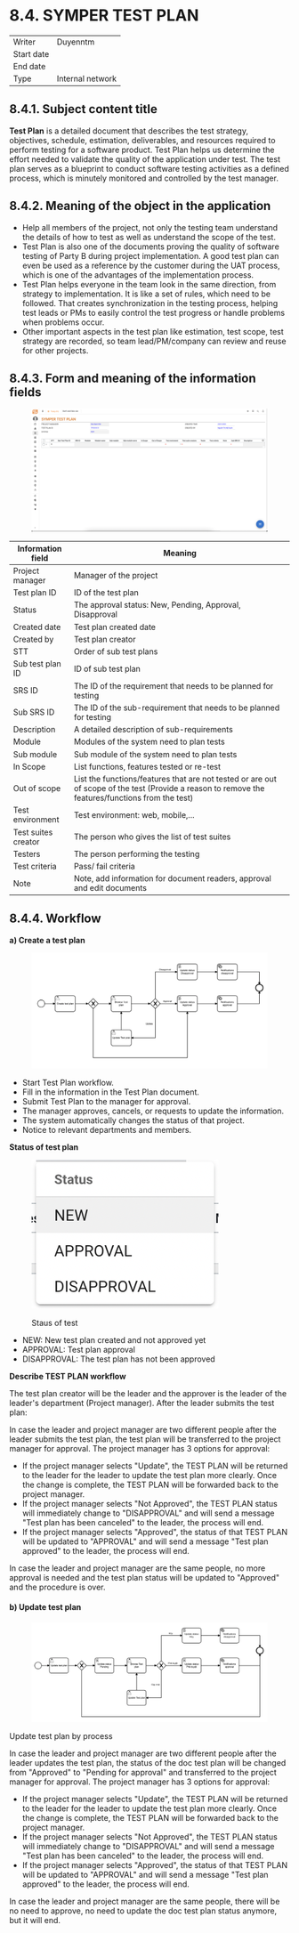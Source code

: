 # 8.4. SYMPER TEST PLAN

|            |                  |
| ---------- | ---------------- |
| Writer     | Duyenntm         |
| Start date |                  |
| End date   |                  |
| Type       | Internal network |

## **8.4.1. Subject content title**

**Test Plan** is a detailed document that describes the test strategy, objectives, schedule, estimation, deliverables, and resources required to perform testing for a software product. Test Plan helps us determine the effort needed to validate the quality of the application under test. The test plan serves as a blueprint to conduct software testing activities as a defined process, which is minutely monitored and controlled by the test manager.

## 8.4.2. Meaning of the object in the application

* Help all members of the project, not only the testing team understand the details of how to test as well as understand the scope of the test.
* Test Plan is also one of the documents proving the quality of software testing of Party B during project implementation. A good test plan can even be used as a reference by the customer during the UAT process, which is one of the advantages of the implementation process.
* Test Plan helps everyone in the team look in the same direction, from strategy to implementation. It is like a set of rules, which need to be followed. That creates synchronization in the testing process, helping test leads or PMs to easily control the test progress or handle problems when problems occur.
* Other important aspects in the test plan like estimation, test scope, test strategy are recorded, so team lead/PM/company can review and reuse for other projects.

## 8.4.3. Form and meaning of the information fields

<figure><img src="../../.gitbook/assets/image (45) (1).png" alt=""><figcaption></figcaption></figure>

| Information field   | Meaning                                                                                                                                           |
| ------------------- | ------------------------------------------------------------------------------------------------------------------------------------------------- |
| Project manager     | Manager of the project                                                                                                                            |
| Test plan ID        | ID of the test plan                                                                                                                               |
| Status              | The approval status: New, Pending, Approval, Disapproval                                                                                          |
| Created date        | Test plan created date                                                                                                                            |
| Created by          | Test plan creator                                                                                                                                 |
| STT                 | Order of sub test plans                                                                                                                           |
| Sub test plan ID    | ID of sub test plan                                                                                                                               |
| SRS ID              | The ID of the requirement that needs to be planned for testing                                                                                    |
| Sub SRS ID          | The ID of the sub-requirement that needs to be planned for testing                                                                                |
| Description         | A detailed description of sub-requirements                                                                                                        |
| Module              | Modules of the system need to plan tests                                                                                                          |
| Sub module          | Sub module of the system need to plan tests                                                                                                       |
| In Scope            | List functions, features tested or re-test                                                                                                        |
| Out of scope        | List the functions/features that are not tested or are out of scope of the test (Provide a reason to remove the features/functions from the test) |
| Test environment    | Test environment: web, mobile,...                                                                                                                 |
| Test suites creator | The person who gives the list of test suites                                                                                                      |
| Testers             | The person performing the testing                                                                                                                 |
| Test criteria       | Pass/ fail criteria                                                                                                                               |
| Note                | Note, add information for document readers, approval and edit documents                                                                           |

## 8.4.4. Workflow

**a) Create a test plan**

<figure><img src="../../.gitbook/assets/image (40) (2).png" alt=""><figcaption></figcaption></figure>

* Start Test Plan workflow.
* Fill in the information in the Test Plan document.
* Submit Test Plan to the manager for approval.
* The manager approves, cancels, or requests to update the information.
* The system automatically changes the status of that project.
* Notice to relevant departments and members.

**Status of test plan**

<figure><img src="../../.gitbook/assets/image (1) (2).png" alt=""><figcaption><p>Staus of test</p></figcaption></figure>

* NEW: New test plan created and not approved yet
* APPROVAL: Test plan approval
* DISAPPROVAL: The test plan has not been approved

**Describe TEST PLAN workflow**

The test plan creator will be the leader and the approver is the leader of the leader's department (Project manager). After the leader submits the test plan:

In case the leader and project manager are two different people after the leader submits the test plan, the test plan will be transferred to the project manager for approval. The project manager has 3 options for approval:

* If the project manager selects "Update", the TEST PLAN will be returned to the leader for the leader to update the test plan more clearly. Once the change is complete, the TEST PLAN will be forwarded back to the project manager.
* If the project manager selects "Not Approved", the TEST PLAN status will immediately change to "DISAPPROVAL" and will send a message "Test plan has been canceled" to the leader, the process will end.
* If the project manager selects "Approved", the status of that TEST PLAN will be updated to "APPROVAL" and will send a message "Test plan approved" to the leader, the process will end.

In case the leader and project manager are the same people, no more approval is needed and the test plan status will be updated to "Approved" and the procedure is over.

#### **b) Update test plan**

<figure><img src="../../.gitbook/assets/image (2) (1) (2).png" alt=""><figcaption></figcaption></figure>

Update test plan by process

In case the leader and project manager are two different people after the leader updates the test plan, the status of the doc test plan will be changed from "Approved" to "Pending for approval" and transferred to the project manager for approval. The project manager has 3 options for approval:

* If the project manager selects "Update", the TEST PLAN will be returned to the leader for the leader to update the test plan more clearly. Once the change is complete, the TEST PLAN will be forwarded back to the project manager.
* If the project manager selects "Not Approved", the TEST PLAN status will immediately change to "DISAPPROVAL" and will send a message "Test plan has been canceled" to the leader, the process will end.
* If the project manager selects "Approved", the status of that TEST PLAN will be updated to "APPROVAL" and will send a message "Test plan approved" to the leader, the process will end.

In case the leader and project manager are the same people, there will be no need to approve, no need to update the doc test plan status anymore, but it will end.
